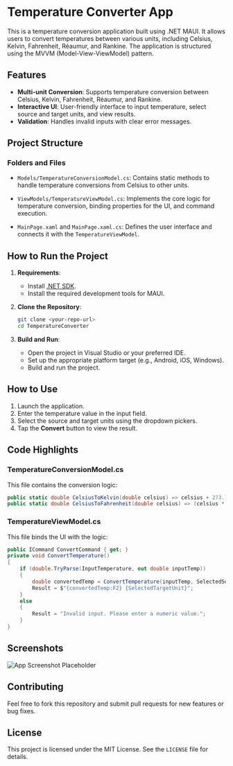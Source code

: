 # Temperature Converter App

This is a temperature conversion application built using .NET MAUI. It allows users to convert temperatures between various units, including Celsius, Kelvin, Fahrenheit, Réaumur, and Rankine. The application is structured using the MVVM (Model-View-ViewModel) pattern.

## Features

- **Multi-unit Conversion**: Supports temperature conversion between Celsius, Kelvin, Fahrenheit, Réaumur, and Rankine.
- **Interactive UI**: User-friendly interface to input temperature, select source and target units, and view results.
- **Validation**: Handles invalid inputs with clear error messages.

## Project Structure

### Folders and Files

- `Models/TemperatureConversionModel.cs`:
  Contains static methods to handle temperature conversions from Celsius to other units.

- `ViewModels/TemperatureViewModel.cs`:
  Implements the core logic for temperature conversion, binding properties for the UI, and command execution.

- `MainPage.xaml` and `MainPage.xaml.cs`:
  Defines the user interface and connects it with the `TemperatureViewModel`.

## How to Run the Project

1. **Requirements**:
   - Install [.NET SDK](https://dotnet.microsoft.com/).
   - Install the required development tools for MAUI.

2. **Clone the Repository**:
   ```bash
   git clone <your-repo-url>
   cd TemperatureConverter
   ```

3. **Build and Run**:
   - Open the project in Visual Studio or your preferred IDE.
   - Set up the appropriate platform target (e.g., Android, iOS, Windows).
   - Build and run the project.

## How to Use

1. Launch the application.
2. Enter the temperature value in the input field.
3. Select the source and target units using the dropdown pickers.
4. Tap the **Convert** button to view the result.

## Code Highlights

### TemperatureConversionModel.cs
This file contains the conversion logic:
```csharp
public static double CelsiusToKelvin(double celsius) => celsius + 273.15;
public static double CelsiusToFahrenheit(double celsius) => (celsius * 9 / 5) + 32;
```

### TemperatureViewModel.cs
This file binds the UI with the logic:
```csharp
public ICommand ConvertCommand { get; }
private void ConvertTemperature()
{
    if (double.TryParse(InputTemperature, out double inputTemp))
    {
        double convertedTemp = ConvertTemperature(inputTemp, SelectedSourceUnit, SelectedTargetUnit);
        Result = $"{convertedTemp:F2} {SelectedTargetUnit}";
    }
    else
    {
        Result = "Invalid input. Please enter a numeric value.";
    }
}
```

## Screenshots
![App Screenshot Placeholder](https://via.placeholder.com/400x300)

## Contributing

Feel free to fork this repository and submit pull requests for new features or bug fixes.

## License

This project is licensed under the MIT License. See the `LICENSE` file for details.

